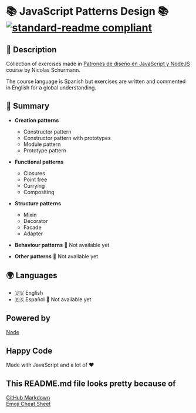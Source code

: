 # :books: JavaScript Patterns Design :books: [![standard-readme compliant](https://img.shields.io/badge/readme%20style-standard-brightgreen.svg?style=flat-square)](https://github.com/RichardLitt/standard-readme)

## 🔖 Description

Collection of exercises made in [Patrones de diseño en JavaScript y NodeJS](https://www.udemy.com/course/patrones-de-diseno-en-javascript-y-nodejs/) course by Nicolas Schurmann.

The course language is Spanish but exercises are written and commented in English for a global understanding.

## 📖 Summary

* **Creation patterns**
    * Constructor pattern
    * Constructor pattern with prototypes
    * Module pattern
    * Prototype pattern

* **Functional patterns**
    * Closures
    * Point free
    * Currying
    * Compositing

* **Structure patterns**
    * Mixin
    * Decorator
    * Facade
    * Adapter

* **Behaviour patterns** :wrench: Not available yet

* **Other patterns** :wrench: Not available yet

## :earth_africa: Languages

* :us: English
* :es: Español :wrench: Not available yet

## Powered by

[Node](https://nodejs.org/)

## Happy Code

Made with JavaScript and a lot of ❤️

## This README.md file looks pretty because of

[GitHub Markdown](https://guides.github.com/features/mastering-markdown/) \
[Emoji Cheat Sheet](https://www.webfx.com/tools/emoji-cheat-sheet/)
